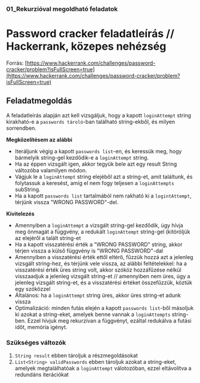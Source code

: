 
### 01_Rekurzióval megoldható feladatok

# Password cracker feladatleírás // Hackerrank, közepes nehézség
Forrás: [https://www.hackerrank.com/challenges/password-cracker/problem?isFullScreen=true](https://www.hackerrank.com/challenges/password-cracker/problem?isFullScreen=true)
## Feladatmegoldás
A feladatleírás alapján azt kell vizsgáljuk, hogy a kapott `loginAttempt` string kirakható-e a `passwords tároló`-ban található string-ekből, és milyen sorrendben.  
  
**Megközelítésem az alábbi**  
- Iteráljunk végig a kapott `passwords list`-en, és keressük meg, hogy bármelyik string-gel kezdődik-e a `loginAttempt` string.
- Ha az éppen vizsgált igen, akkor tegyük bele azt egy result String változóba valamilyen módon.
- Vágjuk le a `loginAttempt` string elejéből azt a string-et, amit találtunk, és folytassuk a keresést, amíg el nem fogy teljesen a `loginAttempts` subString.
- Ha a kapott `passwords list` tartalmából nem rakható ki a `logintAttempt`, térjünk vissza "WRONG PASSWORD"-del.

**Kivitelezés**  
- Amennyiben a `loginAttempt` a vizsgált string-gel kezdődik, úgy hívja meg önmagát a függvény, a redukált `loginAttempt` string-gel (kitöröljük az elejéről a talált string-et
- Ha a kapott visszatérési érték a "WRONG PASSWORD" string, akkor térjen vissza a külső függvény is "WRONG PASSWORD"-dal
- Amennyiben a visszatérési érték ettől eltérő, fűzzük hozzá azt a jelenleg vizsgált string-hez, és térjünk vele vissza, az alábbi feltételekkel: ha a visszatérési érték üres string volt, akkor szóköz hozzáfűzése nélkül visszaadjuk a jelenleg vizsgált string-et // amennyiben nem üres, úgy a jelenleg vizsgált string-et, és a visszatérési értéket összefűzzük, köztük egy szóközzel
- Általános: ha a `loginAttempt` string üres, akkor üres string-et adunk vissza
- Optimalizáció: minden futás elején a kapott `passwords list`-ből másoljuk ki azokat a string-eket, amelyek benne vannak a `loginAttempts` string-ben. Ezzel hívjuk meg rekurzívan a függvényt, ezáltal redukálva a futási időt, memória igényt.
  
### Szükséges változók
1. `String result` ebben tároljuk a részmegoldásokat  
2. `List<String> validPasswords` ebben tároljuk azokat a string-eket, amelyek megtalálhatóak a `loginAttempt` válotozóban, ezzel eltávolítva a redundáns iterációkat
